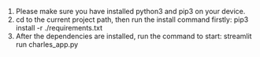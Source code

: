 1. Please make sure you have installed python3 and pip3 on your device.
2. cd to the current project path, then run the install command firstly:
pip3 install -r ./requirements.txt
3. After the dependencies are installed, run the command to start:
streamlit run charles_app.py